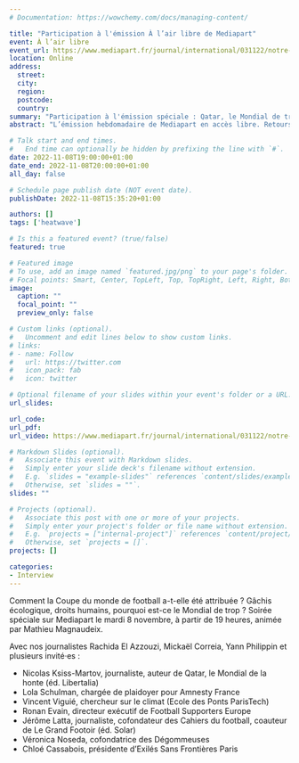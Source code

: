 ```yaml
---
# Documentation: https://wowchemy.com/docs/managing-content/

title: "Participation à l'émission À l’air libre de Mediapart"
event: À l’air libre
event_url: https://www.mediapart.fr/journal/international/031122/notre-emission-speciale-qatar-le-mondial-de-trop
location: Online
address:
  street:
  city:
  region:
  postcode:
  country:
summary: "Participation à l'émission spéciale : Qatar, le Mondial de trop."
abstract: "L’émission hebdomadaire de Mediapart en accès libre. Retours sur enquêtes, reportages, débats... « À l'air libre » décrypte pour vous l'actualité en vidéo."

# Talk start and end times.
#   End time can optionally be hidden by prefixing the line with `#`.
date: 2022-11-08T19:00:00+01:00
date_end: 2022-11-08T20:00:00+01:00
all_day: false

# Schedule page publish date (NOT event date).
publishDate: 2022-11-08T15:35:20+01:00

authors: []
tags: ['heatwave']

# Is this a featured event? (true/false)
featured: true

# Featured image
# To use, add an image named `featured.jpg/png` to your page's folder. 
# Focal points: Smart, Center, TopLeft, Top, TopRight, Left, Right, BottomLeft, Bottom, BottomRight.
image:
  caption: ""
  focal_point: ""
  preview_only: false

# Custom links (optional).
#   Uncomment and edit lines below to show custom links.
# links:
# - name: Follow
#   url: https://twitter.com
#   icon_pack: fab
#   icon: twitter

# Optional filename of your slides within your event's folder or a URL.
url_slides:

url_code:
url_pdf:
url_video: https://www.mediapart.fr/journal/international/031122/notre-emission-speciale-qatar-le-mondial-de-trop

# Markdown Slides (optional).
#   Associate this event with Markdown slides.
#   Simply enter your slide deck's filename without extension.
#   E.g. `slides = "example-slides"` references `content/slides/example-slides.md`.
#   Otherwise, set `slides = ""`.
slides: ""

# Projects (optional).
#   Associate this post with one or more of your projects.
#   Simply enter your project's folder or file name without extension.
#   E.g. `projects = ["internal-project"]` references `content/project/deep-learning/index.md`.
#   Otherwise, set `projects = []`.
projects: []

categories:
- Interview
---
```


Comment la Coupe du monde de football a-t-elle été attribuée ? Gâchis écologique, droits humains, pourquoi est-ce le Mondial de trop ? Soirée spéciale sur Mediapart le mardi 8 novembre, à partir de 19 heures, animée par Mathieu Magnaudeix.

Avec nos journalistes Rachida El Azzouzi, Mickaël Correia, Yann Philippin et plusieurs invité·es :

- Nicolas Ksiss-Martov, journaliste, auteur de Qatar, le Mondial de la honte (éd. Libertalia)
- Lola Schulman, chargée de plaidoyer pour Amnesty France
- Vincent Viguié, chercheur sur le climat (Ecole des Ponts ParisTech)
- Ronan Evain, directeur exécutif de Football Supporters Europe
- Jérôme Latta, journaliste, cofondateur des Cahiers du football, coauteur de Le Grand Footoir (éd. Solar)
- Véronica Noseda, cofondatrice des Dégommeuses
- Chloé Cassabois, présidente d’Exilés Sans Frontières Paris
